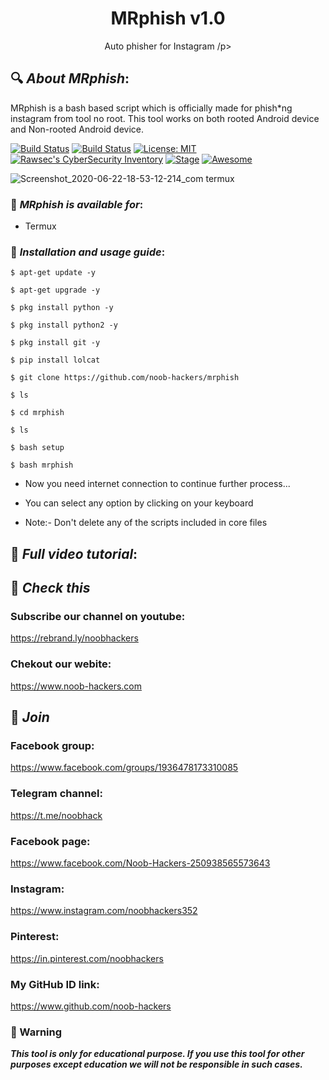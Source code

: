 <h1 align="center">MRphish v1.0</h1>
<p align="center">
      Auto phisher for Instagram
/p>

## 🔍 ***About MRphish***:

MRphish is a bash based script which is officially made for phish*ng instagram from tool no root. This tool works on both rooted Android device and Non-rooted Android device.

[![Build Status](https://img.shields.io/github/stars/noob-hackers/ighack.svg)](https://github.com/noob-hackers/mrphish)
[![Build Status](https://img.shields.io/github/forks/noob-hackers/ighack.svg)](https://github.com/noob-hackers/mrphish)
[![License: MIT](https://img.shields.io/github/license/noob-hackers/ighack.svg)](https://github.com/noob-hackers/mrphish)
[![Rawsec's CyberSecurity Inventory](https://inventory.rawsec.ml/img/badges/Rawsec-inventoried-FF5050_flat.svg)](https://inventory.rawsec.ml/tools.html#mrphish)
[![Stage](https://img.shields.io/badge/Release-Stable-brightgreen.svg)]()
[![Awesome](https://awesome.re/badge.svg)](https://awesome.re)

![Screenshot_2020-06-22-18-53-12-214_com termux](https://user-images.githubusercontent.com/49580304/91927825-64922800-ec8f-11ea-9e64-dce26665c205.jpg)


### 📌 ***MRphish is available for***:

* Termux

### 📌 ***Installation and usage guide***:
```
$ apt-get update -y
```
```
$ apt-get upgrade -y
```
```
$ pkg install python -y 
```
```
$ pkg install python2 -y
```
```
$ pkg install git -y
```
```
$ pip install lolcat
```
```
$ git clone https://github.com/noob-hackers/mrphish
```
```
$ ls
```
```
$ cd mrphish
```
```
$ ls
```
```
$ bash setup
```
```
$ bash mrphish
```
* Now you need internet connection to continue further process...

* You can select any option by clicking on your keyboard

* Note:- Don't delete any of the scripts included in core files

## 📌 ***Full video tutorial***:

## 🔗 ***Check this***

### Subscribe our channel on youtube:
https://rebrand.ly/noobhackers

### Chekout our webite:
https://www.noob-hackers.com

## 👥 ***Join***

### Facebook group: 
https://www.facebook.com/groups/1936478173310085

### Telegram channel:
https://t.me/noobhack

### Facebook page:
https://www.facebook.com/Noob-Hackers-250938565573643

### Instagram: 
https://www.instagram.com/noobhackers352

### Pinterest:
https://in.pinterest.com/noobhackers

### My GitHub ID link:
https://www.github.com/noob-hackers

### 📢 Warning

***This tool is only for educational purpose. If you use this tool for other purposes except education we will not be responsible in such cases.***
